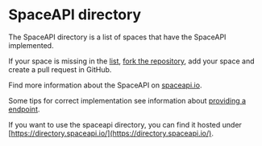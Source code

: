 SpaceAPI directory
==================

The SpaceAPI directory is a list of spaces that have the SpaceAPI
implemented.

If your space is missing in the [list](./directory.json), [fork the repository](https://github.com/SpaceApi/directory),
add your space and create a pull request in GitHub.

Find more information about the SpaceAPI on [spaceapi.io](https://spaceapi.io).

Some tips for correct implementation see information about [providing a endpoint](https://spaceapi.io/provide-an-endpoint/).

If you want to use the spaceapi directory, you can find it hosted under [https://directory.spaceapi.io/](https://directory.spaceapi.io/).
